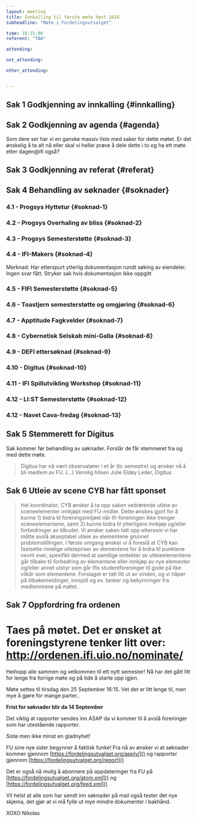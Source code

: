 ```yaml
---
layout: meeting
title: Innkalling til første møte høst 2018
subheadline: "Møte i Fordelingsutvalget"

time: 16:15:00
referent: "TBA"

attending:

not_attending:

other_attending:


---
```


## Sak 1 Godkjenning av innkalling {#innkalling}
## Sak 2 Godkjenning av agenda {#agenda}
Som dere ser har vi en ganske massiv liste med saker for dette møtet.
Er det ønskelig å ta alt nå eller skal vi heller prøve å dele dette i to og ha ett møte etter dagen@ifi også?


## Sak 3 Godkjenning av referat {#referat}
## Sak 4 Behandling av søknader {#soknader}
### 4.1 -  Progsys Hyttetur {#soknad-1}
### 4.2 -  Progsys Overhaling av bliss {#soknad-2}
### 4.3 -  Progsys Semesterstøtte {#soknad-3}
### 4.4 -  IFI-Makers {#soknad-4}
Merknad: Har etterspurt ytterlig dokumentasjon rundt søking av eiendeler.
Ingen svar fått. Stryker sak hvis dokumentasjon ikke oppgitt
### 4.5 -  FIFI Semesterstøtte {#soknad-5}
### 4.6 -  Toastjern semesterstøtte og omgjøring {#soknad-6}
### 4.7 -  Apptitude Fagkvelder {#soknad-7}
### 4.8 -  Cybernetisk Selskab mini-Galla {#soknad-8}
### 4.9 -  DEFI ettersøknad {#soknad-9}
### 4.10 - Digitus {#soknad-10}
### 4.11 -  IFI Spillutvikling Workshop {#soknad-11}
### 4.12 -  LI:ST Semesterstøtte {#soknad-12}
### 4.12 -  Navet Cava-fredag {#soknad-13}
## Sak 5 Stemmerett for Digitus
Sak kommer før behandling av søknader. Forslår de får stemmeret fra og med dette møte.

> Digitus har nå vært observatører i et år (to semestre) og ønsker nå å bli medlem av FU. (...) Vennlig hilsen
  Julie Eldøy
  Leder, Digitus

## Sak 6 Utleie av scene CYB har fått sponset
> Hei koordinator,
  CYB ønsker å ta opp saken vedrørende utleie av sceneelementer innkjøpt med FU-midler.
  Dette ønskes gjort for å kunne 1) bidra til foreningsmiljøet når Ifi-foreningen ikke trenger sceneelementene, samt 2) kunne bidra til ytterligere innkjøp og/eller forbedringer av tilbudet.
  Vi ønsker saken tatt opp ettersom vi har måtte avslå akseptabel utleie av elementene grunnet problemstillingen.
  I første omgang ønsker vi å foreslå at CYB kan fastsette rimelige utleiepriser av elementene for å bidra til punktene nevnt over, spesifikt dermed at samtlige inntekter av utleieelementene går tilbake til forbedring av elementene eller innkjøp av nye elementer og/eller annet utstyr som går Ifis studentforeninger til gode på like vilkår som elementene.
  Forslaget er tatt litt ut av vinden, og vi håper på tilbakemeldinger, innspill og ev. tanker og bekymringer fra medlemmene på møtet.

## Sak 7 Oppfordring fra ordenen
Taes på møtet. Det er ønsket at foreningstyrene tenker litt over:
http://ordenen.ifi.uio.no/nominate/
=======
Heihopp alle sammen og velkommen til ett nytt semester!
Nå har det gått litt for lenge fra forrige møte og på tide å starte opp igjen.

Møte settes til tirsdag den 25 September 16:15. Vet det er litt lenge til, men mye å gjøre for mange parter..

**Frist for søknader blir da 14 September**

Det viktig at rapporter sendes inn ASAP da vi kommer til å avslå foreninger som har utestående rapporter.

Siste men ikke minst en gladnyhet!

FU sine nye sider begynner å faktisk funke! Fra nå av ønsker vi at søknader kommer gjennom 
[https://fordelingsutvalget.org/apply/]()
og rapporter gjennom [https://fordelingsutvalget.org/report]()

Det er også nå mulig å abonnere på oppdateringer fra FU på [https://fordelingsutvalget.org/atom.xml]() og [https://fordelingsutvalget.org/feed.xml]()

Vil helst at alle som har sendt inn søknader på mail også tester det nye skjema, det gjør at vi må fylle ut mye mindre dokumenter i bakhånd.


XOXO Nikolas
